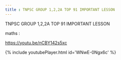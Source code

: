 ```yaml
---
title : TNPSC GROUP 1,2,2A TOP 91 IMPORTANT LESSON
---
```


TNPSC GROUP 1,2,2A TOP 91 IMPORTANT LESSON

maths :

https://youtu.be/nCBY142s5xc



{% include youtubePlayer.html id='WNwE-0Ngx6c' %}
